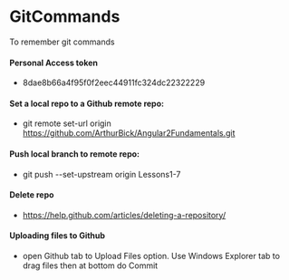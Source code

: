 # GitCommands
To remember git commands

#### Personal Access token
- 8dae8b66a4f95f0f2eec44911fc324dc22322229

#### Set a local repo to a Github remote repo:
- git remote set-url origin https://github.com/ArthurBick/Angular2Fundamentals.git

#### Push local branch to remote repo:
- git push --set-upstream origin Lessons1-7

#### Delete repo
- https://help.github.com/articles/deleting-a-repository/

#### Uploading files to Github
- open Github tab to Upload Files option.  Use Windows Explorer tab to drag files then at bottom do Commit
